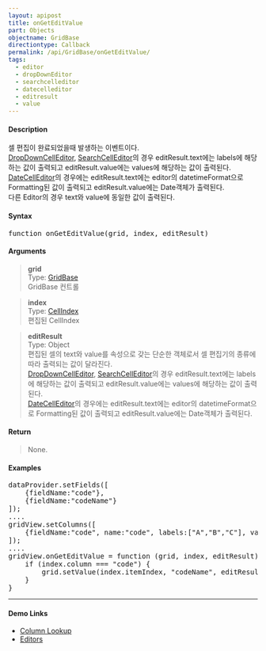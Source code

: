 ```yaml
---
layout: apipost
title: onGetEditValue
part: Objects
objectname: GridBase
directiontype: Callback
permalink: /api/GridBase/onGetEditValue/
tags:
  - editor
  - dropDownEditor
  - searchcelleditor
  - datecelleditor
  - editresult
  - value
---
```



#### Description

셀 편집이 완료되었을때 발생하는 이벤트이다.    
[DropDownCellEditor](/api/types/DropDownCellEditor/), [SearchCellEditor](/api/types/SearchCellEditor/)의 경우 editResult.text에는 labels에 해당하는 값이 출력되고 editResult.value에는 values에 해당하는 값이 출력된다.    
[DateCellEditor](/api/types/DateCellEditor/)의 경우에는 editResult.text에는 editor의 datetimeFormat으로 Formatting된 값이 출력되고 editResult.value에는 Date객체가 출력된다.    
다른 Editor의 경우 text와 value에 동일한 값이 출력된다.

#### Syntax

<pre class="prettyprint">
function onGetEditValue(grid, index, editResult)  
</pre>

#### Arguments  

> **grid**  
> Type: [GridBase](/api/GridBase/)  
> GridBase 컨트롤  

> **index**  
> Type:  [CellIndex](/api/types/CellIndex/)  
> 편집된 CellIndex  

> **editResult**  
> Type:  Object  
> 편집된 셀의 text와 value를 속성으로 갖는 단순한 객체로서 셀 편집기의 종류에 따라 출력되는 값이 달라진다.     
> [DropDownCellEditor](/api/types/DropDownCellEditor/), [SearchCellEditor](/api/types/SearchCellEditor/)의 경우 editResult.text에는 labels에 해당하는 값이 출력되고 editResult.value에는 values에 해당하는 값이 출력된다.    
> [DateCellEditor](/api/types/DateCellEditor/)의 경우에는 editResult.text에는 editor의 datetimeFormat으로 Formatting된 값이 출력되고 editResult.value에는 Date객체가 출력된다.    

#### Return  

> None.

#### Examples 

<pre class="prettyprint">
dataProvider.setFields([
    {fieldName:"code"},
    {fieldName:"codeName"}
]);
....
gridView.setColumns([
    {fieldName:"code", name:"code", labels:["A","B","C"], values[1,2,3], lookupDisplay:true, labelField:"codeName", editor:{type:"dropDown"}}
]);
....
gridView.onGetEditValue = function (grid, index, editResult) {
    if (index.column === "code") {
        grid.setValue(index.itemIndex, "codeName", editResult.text)
    }
} 
</pre>

---

#### Demo Links

* [Column Lookup](http://demo.realgrid.com/CellComponent/LookupColumn/)
* [Editors](http://demo.realgrid.com/Editing/Editors/)

